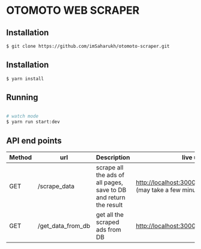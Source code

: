 # OTOMOTO WEB SCRAPER

## Installation

```bash
$ git clone https://github.com/imSaharukh/otomoto-scraper.git
```


## Installation

```bash
$ yarn install
```

## Running

```bash

# watch mode
$ yarn run start:dev

```

## API end points


| Method     | url          | Description               | live url |
| -------- | -------------- | -------------------------- |--------|
| GET   | /scrape_data      | scrape all the ads of all pages, save to DB and return the result|[http://localhost:3000/scrape_data](http://localhost:3000/scrape_data) (may take a few minutes to get data)|
| GET | /get_data_from_db       | get all the scraped ads from DB | [http://localhost:3000/get_data_from_db](http://localhost:3000/get_data_from_db)|

